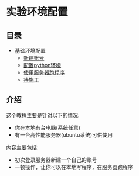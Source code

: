 # 实验环境配置

## 目录

* 基础环境配置
  * [新建账号](page1-1.md)
  * [配置python环境](page1-2.md)
  * [使用服务器跑程序](page1-3.md)
  * [待施工](page1-4.md)

## 介绍

这个教程主要是针对以下的情况:

* 你在本地有台电脑(系统任意)
* 有一台高性能服务器(ubuntu系统)可供使用

内容主要包括:
* 初次登录服务器新建一个自己的账号
* 一顿操作，让你可以在本地写程序，在服务器跑程序
